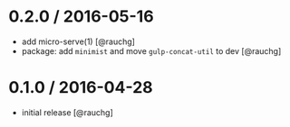 
0.2.0 / 2016-05-16
==================

  * add micro-serve(1) [@rauchg]
  * package: add `minimist` and move `gulp-concat-util` to dev [@rauchg]

0.1.0 / 2016-04-28
==================

  * initial release [@rauchg]
